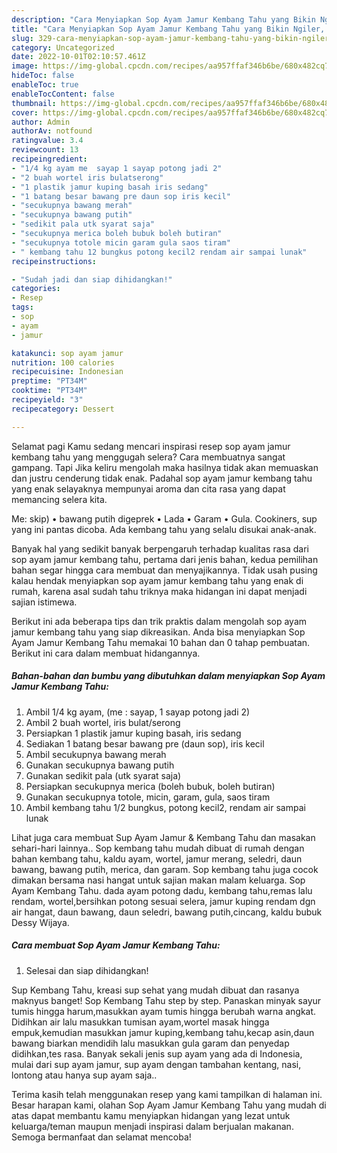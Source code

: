 ```yaml
---
description: "Cara Menyiapkan Sop Ayam Jamur Kembang Tahu yang Bikin Ngiler, Buat Buka Puasa Lezat Sekali"
title: "Cara Menyiapkan Sop Ayam Jamur Kembang Tahu yang Bikin Ngiler, Buat Buka Puasa Lezat Sekali"
slug: 329-cara-menyiapkan-sop-ayam-jamur-kembang-tahu-yang-bikin-ngiler-buat-buka-puasa-lezat-sekali
category: Uncategorized
date: 2022-10-01T02:10:57.461Z
image: https://img-global.cpcdn.com/recipes/aa957ffaf346b6be/680x482cq70/sop-ayam-jamur-kembang-tahu-foto-resep-utama.jpg
hideToc: false
enableToc: true
enableTocContent: false
thumbnail: https://img-global.cpcdn.com/recipes/aa957ffaf346b6be/680x482cq70/sop-ayam-jamur-kembang-tahu-foto-resep-utama.jpg
cover: https://img-global.cpcdn.com/recipes/aa957ffaf346b6be/680x482cq70/sop-ayam-jamur-kembang-tahu-foto-resep-utama.jpg
author: Admin
authorAv: notfound
ratingvalue: 3.4
reviewcount: 13
recipeingredient:
- "1/4 kg ayam me  sayap 1 sayap potong jadi 2"
- "2 buah wortel iris bulatserong"
- "1 plastik jamur kuping basah iris sedang"
- "1 batang besar bawang pre daun sop iris kecil"
- "secukupnya bawang merah"
- "secukupnya bawang putih"
- "sedikit pala utk syarat saja"
- "secukupnya merica boleh bubuk boleh butiran"
- "secukupnya totole micin garam gula saos tiram"
- " kembang tahu 12 bungkus potong kecil2 rendam air sampai lunak"
recipeinstructions:

- "Sudah jadi dan siap dihidangkan!"
categories:
- Resep
tags:
- sop
- ayam
- jamur

katakunci: sop ayam jamur 
nutrition: 100 calories
recipecuisine: Indonesian
preptime: "PT34M"
cooktime: "PT34M"
recipeyield: "3"
recipecategory: Dessert

---
```



Selamat pagi Kamu sedang mencari inspirasi resep sop ayam jamur kembang tahu yang menggugah selera? Cara membuatnya sangat gampang. Tapi Jika keliru mengolah maka hasilnya tidak akan memuaskan dan justru cenderung tidak enak. Padahal sop ayam jamur kembang tahu yang enak selayaknya mempunyai aroma dan cita rasa yang dapat memancing selera kita.


Me: skip) • bawang putih digeprek • Lada • Garam • Gula. Cookiners, sup yang ini pantas dicoba. Ada kembang tahu yang selalu disukai anak-anak.

Banyak hal yang sedikit banyak berpengaruh terhadap kualitas rasa dari sop ayam jamur kembang tahu, pertama dari jenis bahan, kedua pemilihan bahan segar hingga cara membuat dan menyajikannya. Tidak usah pusing kalau hendak menyiapkan sop ayam jamur kembang tahu yang enak di rumah, karena asal sudah tahu triknya maka hidangan ini dapat menjadi sajian istimewa.


Berikut ini ada beberapa tips dan trik praktis dalam mengolah sop ayam jamur kembang tahu yang siap dikreasikan. Anda bisa menyiapkan Sop Ayam Jamur Kembang Tahu memakai 10 bahan dan 0 tahap pembuatan. Berikut ini cara dalam membuat hidangannya.

<!--inarticleads1-->

##### Bahan-bahan dan bumbu yang dibutuhkan dalam menyiapkan Sop Ayam Jamur Kembang Tahu:

1. Ambil 1/4 kg ayam, (me : sayap, 1 sayap potong jadi 2)
1. Ambil 2 buah wortel, iris bulat/serong
1. Persiapkan 1 plastik jamur kuping basah, iris sedang
1. Sediakan 1 batang besar bawang pre (daun sop), iris kecil
1. Ambil secukupnya bawang merah
1. Gunakan secukupnya bawang putih
1. Gunakan sedikit pala (utk syarat saja)
1. Persiapkan secukupnya merica (boleh bubuk, boleh butiran)
1. Gunakan secukupnya totole, micin, garam, gula, saos tiram
1. Ambil  kembang tahu 1/2 bungkus, potong kecil2, rendam air sampai lunak


Lihat juga cara membuat Sup Ayam Jamur &amp; Kembang Tahu dan masakan sehari-hari lainnya.. Sop kembang tahu mudah dibuat di rumah dengan bahan kembang tahu, kaldu ayam, wortel, jamur merang, seledri, daun bawang, bawang putih, merica, dan garam. Sop kembang tahu juga cocok dimakan bersama nasi hangat untuk sajian makan malam keluarga. Sop Ayam Kembang Tahu. dada ayam potong dadu, kembang tahu,remas lalu rendam, wortel,bersihkan potong sesuai selera, jamur kuping rendam dgn air hangat, daun bawang, daun seledri, bawang putih,cincang, kaldu bubuk Dessy Wijaya. 

<!--inarticleads2-->

##### Cara membuat Sop Ayam Jamur Kembang Tahu:


1. Selesai dan siap dihidangkan!

Sup Kembang Tahu, kreasi sup sehat yang mudah dibuat dan rasanya maknyus banget! Sop Kembang Tahu step by step. Panaskan minyak sayur tumis hingga harum,masukkan ayam tumis hingga berubah warna angkat. Didihkan air lalu masukkan tumisan ayam,wortel masak hingga empuk,kemudian masukkan jamur kuping,kembang tahu,kecap asin,daun bawang biarkan mendidih lalu masukkan gula garam dan penyedap didihkan,tes rasa. Banyak sekali jenis sup ayam yang ada di Indonesia, mulai dari sup ayam jamur, sup ayam dengan tambahan kentang, nasi, lontong atau hanya sup ayam saja.. 

Terima kasih telah menggunakan resep yang kami tampilkan di halaman ini. Besar harapan kami, olahan Sop Ayam Jamur Kembang Tahu yang mudah di atas dapat membantu kamu menyiapkan hidangan yang lezat untuk keluarga/teman maupun menjadi inspirasi dalam berjualan makanan. Semoga bermanfaat dan selamat mencoba!
